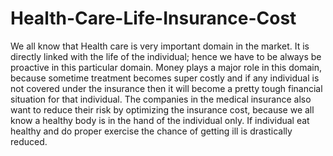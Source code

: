 # Health-Care-Life-Insurance-Cost
We all know that Health care is very important domain in the market. It is directly linked with the life of the individual; hence we have to be always be proactive in this particular domain. Money plays a major role in this domain, because sometime treatment becomes super costly and if any individual is not covered under the insurance then it will become a pretty tough financial situation for that individual. The companies in the medical insurance also want to reduce their risk by optimizing the insurance cost, because we all know a healthy body is in the hand of the individual only. If individual eat healthy and do proper exercise the chance of getting ill is drastically reduced. 
